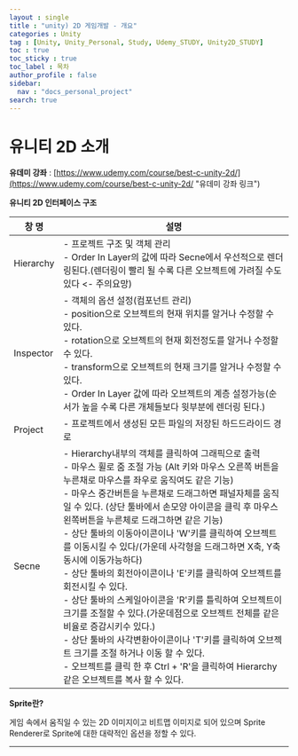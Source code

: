 ```yaml
---
layout : single
title : "unity) 2D 게임개발 - 개요"
categories : Unity
tag : [Unity, Unity_Personal, Study, Udemy_STUDY, Unity2D_STUDY]
toc : true
toc_sticky : true
toc_label : 목차
author_profile : false
sidebar:
  nav : "docs_personal_project"
search: true
---
```

# 유니티 2D 소개

**유데미 강좌** : [https://www.udemy.com/course/best-c-unity-2d/](https://www.udemy.com/course/best-c-unity-2d/ "유데미 강좌 링크")

**유니티 2D 인터페이스 구조**

| 창 명     | 설명                                                                                                                                                                                                                                                                                                                                                                                                                                                                                                                                                                                                                                                                                                                                                                                                                                                                                                             |
| --------- | ---------------------------------------------------------------------------------------------------------------------------------------------------------------------------------------------------------------------------------------------------------------------------------------------------------------------------------------------------------------------------------------------------------------------------------------------------------------------------------------------------------------------------------------------------------------------------------------------------------------------------------------------------------------------------------------------------------------------------------------------------------------------------------------------------------------------------------------------------------------------------------------------------------------- |
| Hierarchy | - 프로젝트 구조 및 객체 관리<br />- Order In Layer의 값에 따라 Secne에서 우선적으로 렌더링된다.(렌더링이 빨리 될 수록 다른 오브젝트에 가려질 수도 있다 <- 주의요망)                                                                                                                                                                                                                                                                                                                                                                                                                                                                                                                                                                                                                                                                                                                                             |
| Inspector | - 객체의 옵션 설정(컴포넌트 관리)<br />- position으로 오브젝트의 현재 위치를 알거나 수정할 수 있다.<br />- rotation으로 오브젝트의 현재 회전정도를 알거나 수정할 수 있다.<br />- transform으로 오브젝트의 현재 크기를 알거나 수정할 수 있다.<br />- Order In Layer 값에 따라 오브젝트의 계층 설정가능(순서가 높을 수록 다른 개체들보다 윗부분에 렌더링 된다.)                                                                                                                                                                                                                                                                                                                                                                                                                                                                                                                                               |
| Project   | - 프로젝트에서 생성된 모든 파일의 저장된 하드드라이드 경로                                                                                                                                                                                                                                                                                                                                                                                                                                                                                                                                                                                                                                                                                                                                                                                                                                                       |
| Secne     | - Hierarchy내부의 객체를 클릭하여 그래픽으로 출력<br />- 마우스 휠로 줌 조절 가능 (Alt 키와 마우스 오른쪽 버튼을 누른채로 마우스를 좌우로 움직여도 같은 기능)<br />- 마우스 중간버튼을 누른채로 드래그하면 패널자체를 움직일 수 있다. (상단 툴바에서 손모양 아이콘을 클릭 후 마우스 왼쪽버튼을 누른체로 드래그하면 같은 기능)<br />- 상단 툴바의 이동아이콘이나 'W'키를 클릭하여 오브젝트를 이동시킬 수 있다/(가운데 사각형을 드래그하면 X축, Y축 동시에 이동가능하다)<br />- 상단 툴바의 회전아이콘이나 'E'키를 클릭하여 오브젝트를 회전시킬 수 있다.<br />- 상단 툴바의 스케일아이콘을 'R'키를 틀릭하여 오브젝트이 크기를 조절할 수 있다.(가운데점으로 오브젝트 전체를 같은 비율로 증감시키수 있다.)<br />- 상단 툴바의 사각변환아이콘이나 'T'키를 클릭하여 오브젝트 크기를 조절 하거나 이동 할 수 있다.<br />- 오브젝트를 클릭 한 후 Ctrl + 'R'을 클릭하여 Hierarchy 같은 오브젝트를 복사 할 수 있다. |

**Sprite란?**

게임 속에서 움직일 수 있는 2D 이미지이고 비트맵 이미지로 되어 있으며 Sprite Renderer로 Sprite에 대한 대략적인 옵션을 정할 수 있다.

---
